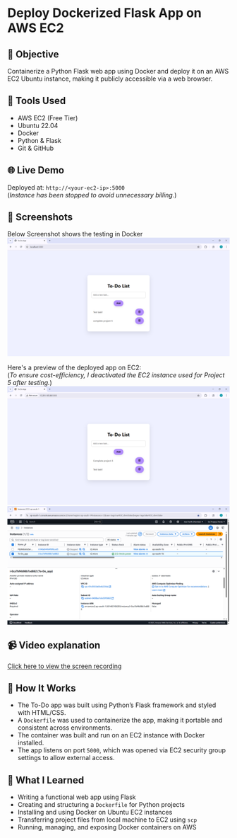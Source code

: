 # Deploy Dockerized Flask App on AWS EC2

## 🎯 Objective
Containerize a Python Flask web app using Docker and deploy it on an AWS EC2 Ubuntu instance, making it publicly accessible via a web browser.

## 🔧 Tools Used
- AWS EC2 (Free Tier)
- Ubuntu 22.04
- Docker
- Python & Flask
- Git & GitHub

## 🌐 Live Demo
Deployed at: `http://<your-ec2-ip>:5000`  
(*Instance has been stopped to avoid unnecessary billing.*)

## 📸 Screenshots
Below Screenshot shows the testing in Docker
![Preview](../images/To-Do_app.png)

Here's a preview of the deployed app on EC2:  
(*To ensure cost-efficiency, I deactivated the EC2 instance used for Project 5 after testing.*) 
![Preview](../images/project-5.png)
![Preview](../images/project-5%20instance.png)

## 📹 Video explanation
[Click here to view the screen recording](https://drive.google.com/file/d/1IPB0dPFl_30CYkiWejiMpxUOMX_0SS0B/view?usp=sharing)

## 🔄 How It Works
- The To-Do app was built using Python’s Flask framework and styled with HTML/CSS.
- A `Dockerfile` was used to containerize the app, making it portable and consistent across environments.
- The container was built and run on an EC2 instance with Docker installed.
- The app listens on port `5000`, which was opened via EC2 security group settings to allow external access.

## 🧠 What I Learned
- Writing a functional web app using Flask
- Creating and structuring a `Dockerfile` for Python projects
- Installing and using Docker on Ubuntu EC2 instances
- Transferring project files from local machine to EC2 using `scp`
- Running, managing, and exposing Docker containers on AWS